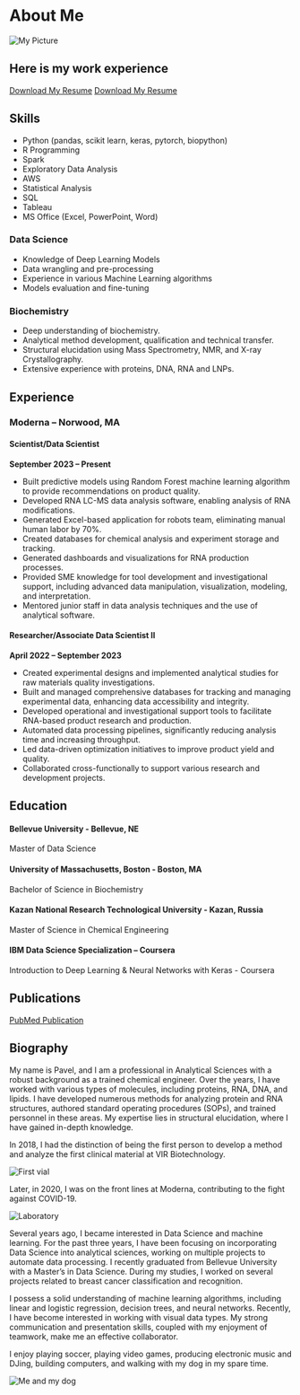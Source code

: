 # About Me
![My Picture](/assets/images/Me.png)

## Here is my work experience
[Download My Resume](assets/Pavel_Makarov_Resume.pdf)
<a href="assets/Pavel_Makarov_Resume.pdf"
  download>Download My Resume </a>

## Skills
- Python (pandas, scikit learn, keras, pytorch, biopython)
- R Programming
- Spark
- Exploratory Data Analysis
- AWS
- Statistical Analysis
- SQL
- Tableau
- MS Office (Excel, PowerPoint, Word)

### Data Science
- Knowledge of Deep Learning Models
- Data wrangling and pre-processing
- Experience in various Machine Learning algorithms
- Models evaluation and fine-tuning

### Biochemistry
- Deep understanding of biochemistry.
- Analytical method development, qualification and technical transfer.
- Structural elucidation using Mass Spectrometry, NMR, and X-ray Crystallography.
- Extensive experience with proteins, DNA, RNA and LNPs.

## Experience
### Moderna – Norwood, MA
#### Scientist/Data Scientist 
**September 2023 – Present**
- Built predictive models using Random Forest machine learning algorithm to provide recommendations on product quality.
- Developed RNA LC-MS data analysis software, enabling analysis of RNA modifications.
- Generated Excel-based application for robots team, eliminating manual human labor by 70%.
- Created databases for chemical analysis and experiment storage and tracking.
- Generated dashboards and visualizations for RNA production processes.
- Provided SME knowledge for tool development and investigational support, including advanced data manipulation, visualization, modeling, and interpretation.
- Mentored junior staff in data analysis techniques and the use of analytical software.

#### Researcher/Associate Data Scientist II 
**April 2022 – September 2023**
- Created experimental designs and implemented analytical studies for raw materials quality investigations.
- Built and managed comprehensive databases for tracking and managing experimental data, enhancing data accessibility and integrity.
- Developed operational and investigational support tools to facilitate RNA-based product research and production.
- Automated data processing pipelines, significantly reducing analysis time and increasing throughput.
- Led data-driven optimization initiatives to improve product yield and quality.
- Collaborated cross-functionally to support various research and development projects.



## Education

#### Bellevue University - Bellevue, NE
Master of Data Science

####  University of Massachusetts, Boston - Boston, MA
Bachelor of Science in Biochemistry

#### Kazan National Research Technological University - Kazan, Russia
Master of Science in Chemical Engineering

#### IBM Data Science Specialization – Coursera
Introduction to Deep Learning & Neural Networks with Keras - Coursera

## Publications
[PubMed Publication](https://pubmed.ncbi.nlm.nih.gov/29947151/)

## Biography
My name is Pavel, and I am a professional in Analytical Sciences with a robust background as a trained chemical engineer.
Over the years, I have worked with various types of molecules, including proteins, RNA, DNA, and lipids.
I have developed numerous methods for analyzing protein and RNA structures, authored standard operating procedures (SOPs), and trained personnel in these areas. My expertise lies in structural elucidation, where I have gained in-depth knowledge. 

In 2018, I had the distinction of being the first person to develop a method and analyze the first clinical material at VIR Biotechnology. 

![First vial](/assets/images/with_vial.png)

Later, in 2020, I was on the front lines at Moderna, contributing to the fight against COVID-19. 

![Laboratory](/assets/images/lab.png)

Several years ago, I became interested in Data Science and machine learning. For the past three years, I have been focusing on incorporating Data Science into analytical sciences, working on multiple projects to automate data processing. I recently graduated from Bellevue University with a Master’s in Data Science. 
During my studies, I worked on several projects related to breast cancer classification and recognition. 

I possess a solid understanding of machine learning algorithms, including linear and logistic regression, decision trees, and neural networks. Recently, I have become interested in working with visual data types. 
My strong communication and presentation skills, coupled with my enjoyment of teamwork, make me an effective collaborator. 

I enjoy playing soccer, playing video games, producing electronic music and DJing, building computers, and walking with my dog in my spare time.

![Me and my dog](/assets/images/with_chester.png)
